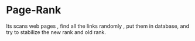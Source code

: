 # Page-Rank
Its scans web pages , find all the links randomly , put them in database, and try to stabilize the new rank and old rank.
